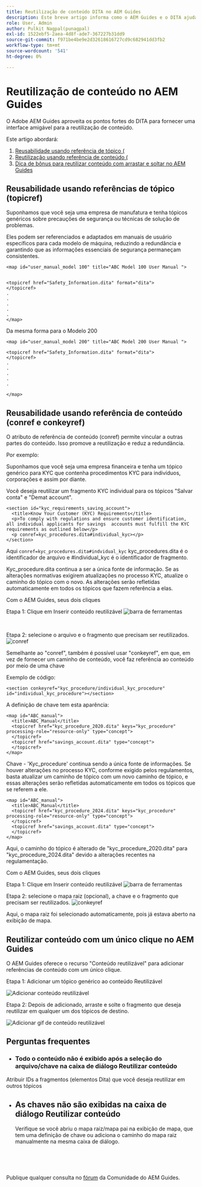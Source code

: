 ```yaml
---
title: Reutilização de conteúdo DITA no AEM Guides
description: Este breve artigo informa como o AEM Guides e o DITA ajudam a economizar tempo e esforço ao usar a reutilização de conteúdo
role: User, Admin
author: Pulkit Nagpal(punagpal)
exl-id: 1522ebf5-2aea-4d8f-ade7-367227b31dd9
source-git-commit: f971be4be9e2d32618616727cd9c682941dd3fb2
workflow-type: tm+mt
source-wordcount: '541'
ht-degree: 0%

---
```


# Reutilização de conteúdo no AEM Guides

O Adobe AEM Guides aproveita os pontos fortes do DITA para fornecer uma interface amigável para a reutilização de conteúdo.

Este artigo abordará:

1. [Reusabilidade usando referência de tópico (](#reusability-using-topic-referencestopicref)
2. [Reutilização usando referência de conteúdo (](#reusability-using-content-reference-conref--conkeyref)
3. [Dica de bônus para reutilizar conteúdo com arrastar e soltar no AEM Guides](#reuse-content-with-a-single-click-in-aem-guides)

## Reusabilidade usando referências de tópico (topicref)



Suponhamos que você seja uma empresa de manufatura e tenha tópicos genéricos sobre precauções de segurança ou técnicas de solução de problemas.

Eles podem ser referenciados e adaptados em manuais de usuário específicos para cada modelo de máquina, reduzindo a redundância e garantindo que as informações essenciais de segurança permaneçam consistentes.

```
<map id="user_manual_model 100" title="ABC Model 100 User Manual ">


<topicref href="Safety_Information.dita" format="dita">
</topicref>
.
.
.
.
.
</map>
```


Da mesma forma para o Modelo 200

```
<map id="user_manual_model 200" title="ABC Model 200 User Manual ">

<topicref href="Safety_Information.dita" format="dita">
</topicref>
.
.
.
.
.
  
</map>
```

## Reusabilidade usando referência de conteúdo (conref e conkeyref)

O atributo de referência de conteúdo (conref) permite vincular a outras partes do conteúdo. Isso promove a reutilização e reduz a redundância.

Por exemplo:

Suponhamos que você seja uma empresa financeira e tenha um tópico genérico para KYC que contenha procedimentos KYC para indivíduos, corporações e assim por diante.

Você deseja reutilizar um fragmento KYC individual para os tópicos &quot;Salvar conta&quot; e &quot;Demat account&quot;.

```
<section id="kyc_requirements_saving_account">
  <title>Know Your Customer (KYC) Requirements</title>
  <p>To comply with regulations and ensure customer identification, all individual applicants for savings  accounts must fulfill the KYC requirements as outlined below</p>
  <p conref=kyc_procedures.dita#individual_kyc></p>
</section>
```

Aqui `conref=kyc_procedures.dita#indvidual_kyc` kyc_procedures.dita é o identificador de arquivo e #individual_kyc é o identificador de fragmento.

Kyc_procedure.dita continua a ser a única fonte de informação. Se as alterações normativas exigirem atualizações no processo KYC, atualize o caminho do tópico com o novo. As alterações serão refletidas automaticamente em todos os tópicos que fazem referência a elas.

Com o AEM Guides, seus dois cliques

Etapa 1: Clique em Inserir conteúdo reutilizável
![barra de ferramentas](../../assets/publishing/content-reusability_image1.png)

<br>

Etapa 2: selecione o arquivo e o fragmento que precisam ser reutilizados.
![conref](../../assets/publishing/content-reusability_image2.png)

Semelhante ao &quot;conref&quot;, também é possível usar &quot;conkeyref&quot;, em que, em vez de fornecer um caminho de conteúdo, você faz referência ao conteúdo por meio de uma chave

Exemplo de código:

```
<section conkeyref="kyc_procedure/individual_kyc_procedure" id="individual_kyc_procedure"></section>
```

A definição de chave tem esta aparência:

```
<map id="ABC_manual">
  <title>ABC_Manual</title>
  <topicref href="kyc_procedure_2020.dita" keys="kyc_procedure" processing-role="resource-only" type="concept">
  </topicref>
  <topicref href="savings_account.dita" type="concept">
  </topicref>
</map>
```

Chave - &#39;Kyc_procedure&#39; continua sendo a única fonte de informações. Se houver alterações no processo KYC, conforme exigido pelos regulamentos, basta atualizar um caminho de tópico com um novo caminho de tópico, e essas alterações serão refletidas automaticamente em todos os tópicos que se referem a ele.

```
<map id="ABC_manual">
  <title>ABC_Manual</title>
  <topicref href="kyc_procedure_2024.dita" keys="kyc_procedure" processing-role="resource-only" type="concept">
  </topicref>
  <topicref href="savings_account.dita" type="concept">
  </topicref>
</map>
```

Aqui, o caminho do tópico é alterado de &quot;kyc_procedure_2020.dita&quot; para &quot;kyc_procedure_2024.dita&quot; devido a alterações recentes na regulamentação.

Com o AEM Guides, seus dois cliques

Etapa 1: Clique em Inserir conteúdo reutilizável
![barra de ferramentas](../../assets/publishing/content-reusability_image1.png)

Etapa 2: selecione o mapa raiz (opcional), a chave e o fragmento que precisam ser reutilizados.
![conkeyref](../../assets/publishing/content-reusability_image3.png)

Aqui, o mapa raiz foi selecionado automaticamente, pois já estava aberto na exibição de mapa.


## Reutilizar conteúdo com um único clique no AEM Guides

O AEM Guides oferece o recurso &quot;Conteúdo reutilizável&quot; para adicionar referências de conteúdo com um único clique.

Etapa 1: Adicionar um tópico genérico ao conteúdo Reutilizável

![Adicionar conteúdo reutilizável](../../assets/publishing/content-reusability_image4.png)

Etapa 2: Depois de adicionado, arraste e solte o fragmento que deseja reutilizar em qualquer um dos tópicos de destino.

![Adicionar gif de conteúdo reutilizável](../../assets/publishing/content-reusability_image5.gif)



## Perguntas frequentes

- ### Todo o conteúdo não é exibido após a seleção do arquivo/chave na caixa de diálogo Reutilizar conteúdo

Atribuir IDs a fragmentos (elementos Dita) que você deseja reutilizar em outros tópicos

- ## As chaves não são exibidas na caixa de diálogo Reutilizar conteúdo

  Verifique se você abriu o mapa raiz/mapa pai na exibição de mapa, que tem uma definição de chave ou adiciona o caminho do mapa raiz manualmente na mesma caixa de diálogo.


<br>
<br>
<br>


Publique qualquer consulta no [fórum](https://experienceleaguecommunities.adobe.com/t5/experience-manager-guides/ct-p/aem-xml-documentation?profile.language=pt) da Comunidade do AEM Guides.
